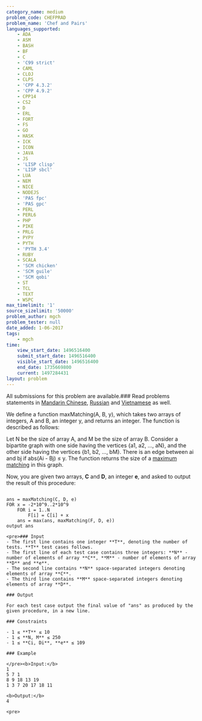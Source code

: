 ```yaml
---
category_name: medium
problem_code: CHEFPRAD
problem_name: 'Chef and Pairs'
languages_supported:
    - ADA
    - ASM
    - BASH
    - BF
    - C
    - 'C99 strict'
    - CAML
    - CLOJ
    - CLPS
    - 'CPP 4.3.2'
    - 'CPP 4.9.2'
    - CPP14
    - CS2
    - D
    - ERL
    - FORT
    - FS
    - GO
    - HASK
    - ICK
    - ICON
    - JAVA
    - JS
    - 'LISP clisp'
    - 'LISP sbcl'
    - LUA
    - NEM
    - NICE
    - NODEJS
    - 'PAS fpc'
    - 'PAS gpc'
    - PERL
    - PERL6
    - PHP
    - PIKE
    - PRLG
    - PYPY
    - PYTH
    - 'PYTH 3.4'
    - RUBY
    - SCALA
    - 'SCM chicken'
    - 'SCM guile'
    - 'SCM qobi'
    - ST
    - TCL
    - TEXT
    - WSPC
max_timelimit: '1'
source_sizelimit: '50000'
problem_author: mgch
problem_tester: null
date_added: 1-06-2017
tags:
    - mgch
time:
    view_start_date: 1496516400
    submit_start_date: 1496516400
    visible_start_date: 1496516400
    end_date: 1735669800
    current: 1497284431
layout: problem
---
```

All submissions for this problem are available.### Read problems statements in [Mandarin Chinese](http://www.codechef.com/download/translated/SNCKEL17/mandarin/CHEFPRAD.pdf), [Russian](http://www.codechef.com/download/translated/SNCKEL17/russian/CHEFPRAD.pdf) and [Vietnamese](http://www.codechef.com/download/translated/SNCKEL17/vietnamese/CHEFPRAD.pdf) as well.

We define a function maxMatching(A, B, y), which takes two arrays of integers, A and B, an integer y, and returns an integer. The function is described as follows:

Let N be the size of array A, and M be the size of array B. Consider a bipartite graph with one side having the vertices {a1, a2, ..., aN}, and the other side having the vertices {b1, b2, ..., bM}. There is an edge between ai and bj if abs(Ai - Bj) ≤ y. The function returns the size of a [maximum matching](https://en.wikipedia.org/wiki/Matching_(graph_theory)#Definition) in this graph.

 Now, you are given two arrays, **C** and **D**, an integer **e**, and asked to output the result of this procedure:

 ```

ans = maxMatching(C, D, e)
FOR x = -2*10^9..2*10^9
	 FOR i = 1..N
	 	 F[i] = C[i] + x
	 ans = max(ans, maxMatching(F, D, e))
output ans

<pre>### Input
- The first line contains one integer **T**, denoting the number of tests. **T** test cases follows.
- The first line of each test case contains three integers: **N** - number of elements of array **C**, **M** - number of elements of array **D** and **e**.
- The second line contains **N** space-separated integers denoting elements of array **C**.
- The third line contains **M** space-separated integers denoting elements of array **D**.

### Output

 For each test case output the final value of "ans" as produced by the given procedure, in a new line.

### Constraints

- 1 ≤ **T** ≤ 10
- 1 ≤ **N, M** ≤ 250
- 1 ≤ **Ci, Di**, **e** ≤ 109

### Example

</pre><b>Input:</b>
1
5 7 1
8 9 18 13 19
1 3 7 20 17 18 11

<b>Output:</b>
4

<pre>